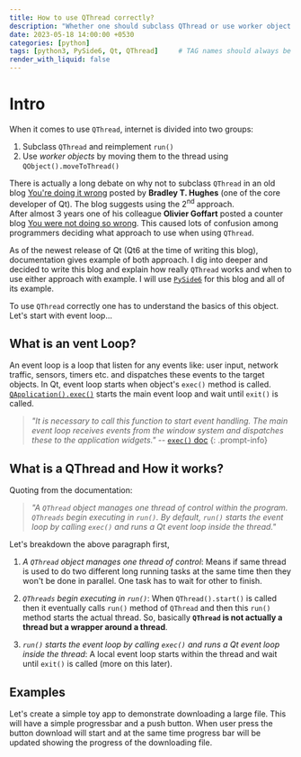 ```yaml
---
title: How to use QThread correctly?
description: "Whether one should subclass QThread or use worker object and move it to the thread depends on the use case"
date: 2023-05-18 14:00:00 +0530
categories: [python]
tags: [python3, PySide6, Qt, QThread]     # TAG names should always be lowercase
render_with_liquid: false
---
```


<h1>Intro</h1>

When it comes to use `QThread`, internet is divided into two groups:   

1. Subclass `QThread` and reimplement `run()`
2. Use *worker objects* by moving them to the thread using `QObject().moveToThread()`

There is actually a long debate on why not to subclass `QThread` in an old blog [You're doing it wrong](https://www.qt.io/blog/2010/06/17/youre-doing-it-wrong) posted by **Bradley T. Hughes** (one of the core developer of Qt). The blog suggests using the 2<sup>nd</sup> approach.  
After almost 3 years one of his colleague  **Olivier Goffart** posted a counter blog [You were not doing so wrong](https://woboq.com/blog/qthread-you-were-not-doing-so-wrong.html). This caused lots of confusion among programmers deciding what approach to use when using `QThread`.

As of the newest release of Qt (Qt6 at the time of writing this blog), documentation gives example of both approach. I dig into deeper and decided to write this blog and explain how really `QThread` works and when to use either approach with example. I will use [`PySide6`](https://doc.qt.io/qtforpython-6/) for this blog and all of its example.  

To use `QThread` correctly one has to understand the basics of this object. Let's start with event loop...

## What is an vent Loop?

An event loop is a loop that listen for any events like: user input, network traffic, sensors, timers etc. and dispatches these events to the target objects. In Qt, event loop starts when object's `exec()` method is called. [`QApplication().exec()`](https://doc.qt.io/qt-6/qeventloop.html#exec) starts the main event loop and wait until `exit()` is called.  

>*"It is necessary to call this function to start event handling. The main event loop receives events from the window system and dispatches these to the application widgets."* -- [`exec()` doc](https://doc.qt.io/qt-6/qeventloop.html#exec)
{: .prompt-info}


## What is a QThread and How it works?

Quoting from the documentation:  
> *"A `QThread` object manages one thread of control within the program. `QThreads` begin executing in `run()`. By default, `run()` starts the event loop by calling `exec()` and runs a Qt event loop inside the thread."*

Let's breakdown the above paragraph first,
1. *A `QThread` object manages one thread of control*: Means if same thread is used to do two different long running tasks at the same time then they won't be done in parallel. One task has to wait for other to finish.  

2. *`QThreads` begin executing in `run()`*: When `QThread().start()` is called then it eventually calls `run()` method of `QThread` and then this `run()` method starts the actual thread. So, basically **`QThread` is not actually a thread but a wrapper around a thread**.  

3. *`run()` starts the event loop by calling `exec()` and runs a Qt event loop inside the thread*: A local event loop starts within the thread and wait until `exit()` is called (more on this later).


## Examples
Let's create a simple toy app to demonstrate downloading a large file. This will have a simple progressbar and a push button. When user press the button download will start and at the same time progress bar will be updated showing the progress of the downloading file.

